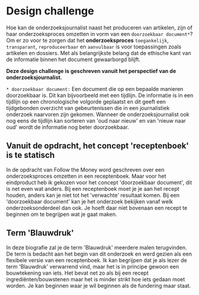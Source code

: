 # Design challenge

Hoe kan de onderzoeksjournalist naast het produceren van artikelen, zijn of haar onderzoeksproces omzetten in vorm van een `doorzoekbaar document*`? Om er zo voor te zorgen dat het __onderzoeksproces__  `toegankelijk`, `transparant`, `reproduceerbaar` en `aanvulbaar` is voor toepassingen zoals artikelen en dossiers. Met als belangrijkste belang dat de ethische kant van de informatie binnen het document gewaarborgd blijft.  

**Deze design challenge is geschreven vanuit het perspectief van de onderzoeksjournalist.**

`* doorzoekbaar document:` Een document die op een bepaalde manieren doorzoekbaar is. Dit kan bijvoorbeeld met een tijdlijn. De informatie is in een tijdlijn op een chronologische volgorde geplaatst en dit geeft een tijdgebonden overzicht van gebeurtenissen die in een journalistiek onderzoek naarvoren zijn gekomen. Wanneer de onderzoeksjournalist ook nog eens de tijdlijn kan sorteren van 'oud naar nieuw' en van 'nieuw naar oud' wordt de informatie nog beter doorzoekbaar.


## Vanuit de opdracht, het concept 'receptenboek' is te statisch
In de opdracht van Follow the Money word geschreven over een onderzoeksproces omzetten in een receptenboek. Maar voor het eindproduct heb ik gekozen voor het concept 'doorzoekbaar document', dit is net even wat anders. Bij een receptenboek moet je je aan het recept houden, anders kan je niet tot het 'verwachte' resultaat komen. Bij een 'doorzoekbaar document' kan je het onderzoek bekijken vanaf welk onderzoeksonderdeel dan ook. Je hoeft daar niet bovenaan een recept te beginnen om te begrijpen wat je gaat maken.


## Term 'Blauwdruk'
In deze biografie zal je de term 'Blauwdruk' meerdere malen terugvinden. De term is bedacht aan het begin van dit onderzoek en werd gezien als een flexibele versie van een receptenboek. Ik kan begrijpen dat je als lezer de term 'Blauwdruk' verwarrend vind, maar het is in principe gewoon een bouwtekening van iets. Het bevat net zo als bij een recept ingrediënten/bouwstenen maar het is minder strikt hoe iets gedaan moet worden. Je kan beginnen waar je wil beginnen als de fundering maar staat.

